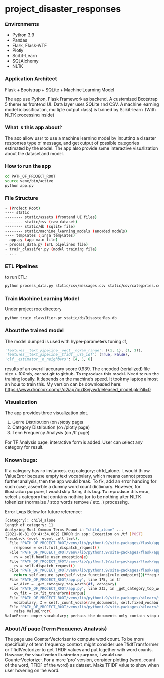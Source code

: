 # project\_disaster\_responses

### Environments
- Python 3.9
- Pandas
- Flask, Flask-WTF
- Plotly
- Scikit-Learn
- SQLAlchemy
- NLTK

### Application Architect
Flask + Bootstrap + SQLite + Machine Learning Model

The app use Python, Flask Framework as backend. 
A customized Bootstrap 5 theme as frontend UI. 
Data layer uses SQLite and CSV. 
A machine learning model (classification, multiple output class) is trained by Scikit-learn. (With NLTK processing inside)

### What is this app about?
The app allow user to use a machine learning model by inputting a disaster responses type of message, and get output of possible categories estimated by the model. 
The app also provide some interactive visualization about the dataset and model. 




### How to run the app
```bash
cd PATH_OF_PROJECT_ROOT
source vene/bin/active
python app.py
```

### File Structure
```bash
- (Project Root)
---- static
-------- static/assets (frontend UI files)
-------- static/csv (raw dataset)
-------- static/db (sqlite file)
-------- static/machine_learning_models (encoded models)
---- templates (jinja templates)
- app.py (app main file)
- process_data.py (ETL pipelines file)
- train_classifer.py (model training file)
- ...
```


### ETL Pipelines
to run ETL:
```bash
python process_data.py static/csv/messages.csv static/csv/categories.csv static/db/DisasterRes.db
```


### Train Machine Learning Model
Under project root directory
```bash
python train_classifier.py static/db/DisasterRes.db
```




### About the trained model
The model dumped is used with hyper-parameters tuning of, 
```python
'features__text_pipeline__vect__ngram_range': ((1, 1), (1, 2)),
'features__text_pipeline__tfidf__use_idf': (True, False),
'clf__estimator__n_neighbors': [4, 5, 6]
```

results of an overall accuracy score 0.939.
The encoded (serialized) file size \> 100mb, cannot git to github. 
To reproduce this model. Need to run the training locally. 
It depends on the machine’s speed. It took my laptop almost an hour to train this. 
My version can be downloaded here: https://www.dropbox.com/s/o2iap7gud8yjywd/released_model.pkl?dl=0



### Visualization
The app provides three visualization plot. 
1. Genre Distribution (on /plotly page)
2. Category Distribution (on /plotly page)
3. Term Frequency Analysis (on /tf page)

For TF Analysis page, interactive form is added. User can select any category for result. 


### Known bugs:
If a category has no instances. e.g category: child\_alone. 
It would throw ValueError because empty text vocabulary, which means cannot process further analysis, then the app would break. 
To fix, add an error handling for such case, assemble a dummy word count dictionary. However, for illustration purpose, I would skip fixing this bug. To reproduce this error, select a category that contains nothing (or to be nothing after NLTK tokenizer (normalize / stop words remove / etc…) processing. 

Error Logs Below for future reference: 
```bash
[category]: child_alone
length of category: 11
Analyzing Most Common Terms Found in "child_alone" ...
[2021-10-31 00:43:34,002] ERROR in app: Exception on /tf [POST]
Traceback (most recent call last):
  File "PATH_OF_PROJECT_ROOT/venv/lib/python3.9/site-packages/flask/app.py", line 2073, in wsgi_app
    response = self.full_dispatch_request()
  File "PATH_OF_PROJECT_ROOT/venv/lib/python3.9/site-packages/flask/app.py", line 1518, in full_dispatch_request
    rv = self.handle_user_exception(e)
  File "PATH_OF_PROJECT_ROOT/venv/lib/python3.9/site-packages/flask/app.py", line 1516, in full_dispatch_request
    rv = self.dispatch_request()
  File "PATH_OF_PROJECT_ROOT/venv/lib/python3.9/site-packages/flask/app.py", line 1502, in dispatch_request
    return self.ensure_sync(self.view_functions[rule.endpoint])(**req.view_args)
  File "PATH_OF_PROJECT_ROOT/app.py", line 175, in tf
    wc_dict = _get_category_top_words(df, category)
  File "PATH_OF_PROJECT_ROOT/app.py", line 233, in _get_category_top_words
    cv_fit = cv.fit_transform(corpus)
  File "PATH_OF_PROJECT_ROOT/venv/lib/python3.9/site-packages/sklearn/feature_extraction/text.py", line 1330, in fit_transform
    vocabulary, X = self._count_vocab(raw_documents, self.fixed_vocabulary_)
  File "PATH_OF_PROJECT_ROOT/venv/lib/python3.9/site-packages/sklearn/feature_extraction/text.py", line 1220, in _count_vocab
    raise ValueError(
ValueError: empty vocabulary; perhaps the documents only contain stop words
```





### About /tf page (Term Frequency Analysis)
The page use CounterVectorizer to compute word count. 
To be more specifically of term frequency context, might consider use TfidfTransformer or TfidfVectorizer to get TFIDF values and put together with word counts. 
However, for visualization illustration purpose, I would use CounterVectorizer. 
For a more ‘pro’ version, consider plotting {word, count of the word, TFIDF of the word} as dataset. Make TFIDF value to show when user hovering on the word. 